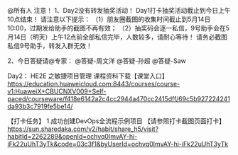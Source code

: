 @所有人
注意！
1、Day2没有转发抽奖活动！
Day1打卡抽奖活动截止到今日上午10点结束！
请注意以下提示：
（1）朋友圈截图的收集时间截止到5月14日10:00，过期发给助手的截图不再有效；
（2）抽奖码会逐一私信，9号助手会在5月14日（明天）上午12点前全部私信完毕，人数较多，请耐心等待！
请务必截图私信9号助手，转发入群无效！

2、今日答疑请@专家：
@答疑-周文洋
@答疑-孙超
@答疑-Saw

Day2： HE2E 之敏捷项目管理
课程资料下载【课堂入口】
https://education.huaweicloud.com:8443/courses/course-v1:HuaweiX+CBUCNXV009+Self-paced/courseware/f418e6142a2c4cc2944a470cc2415dff/69c5b927224241da93b3c7919fe5be14/

【打卡任务】
1.成功创建DevOps全流程示例项目
【请参照打卡截图页面打卡】
https://sun.sharedaka.com/v2/habit/share_h5/visit?habitId=2262289&openId=ochvq0ImvAY-hi-iFk22uUhT3yTk&code=03c3f1&byUserId=ochvq0ImvAY-hi-iFk22uUhT3yTk